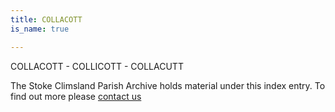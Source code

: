 ```yaml
---
title: COLLACOTT
is_name: true

---
```


COLLACOTT - COLLICOTT - COLLACUTT


The Stoke Climsland Parish Archive holds material under this index entry. To find out more please [contact us](/contact/)
